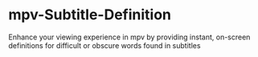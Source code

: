 # mpv-Subtitle-Definition
Enhance your viewing experience in mpv by providing instant, on-screen definitions for difficult or obscure words found in subtitles
